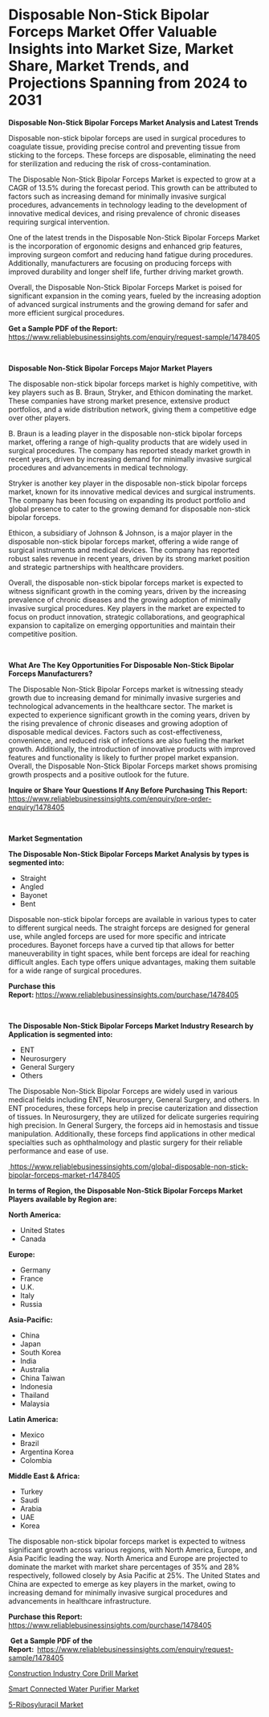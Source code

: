 <p><h1>Disposable Non-Stick Bipolar Forceps Market Offer Valuable Insights into Market Size, Market Share, Market Trends, and Projections Spanning from 2024 to 2031</h1></p><p><strong>Disposable Non-Stick Bipolar Forceps Market Analysis and Latest Trends</strong></p>
<p><p>Disposable non-stick bipolar forceps are used in surgical procedures to coagulate tissue, providing precise control and preventing tissue from sticking to the forceps. These forceps are disposable, eliminating the need for sterilization and reducing the risk of cross-contamination.</p><p>The Disposable Non-Stick Bipolar Forceps Market is expected to grow at a CAGR of 13.5% during the forecast period. This growth can be attributed to factors such as increasing demand for minimally invasive surgical procedures, advancements in technology leading to the development of innovative medical devices, and rising prevalence of chronic diseases requiring surgical intervention.</p><p>One of the latest trends in the Disposable Non-Stick Bipolar Forceps Market is the incorporation of ergonomic designs and enhanced grip features, improving surgeon comfort and reducing hand fatigue during procedures. Additionally, manufacturers are focusing on producing forceps with improved durability and longer shelf life, further driving market growth.</p><p>Overall, the Disposable Non-Stick Bipolar Forceps Market is poised for significant expansion in the coming years, fueled by the increasing adoption of advanced surgical instruments and the growing demand for safer and more efficient surgical procedures.</p></p>
<p><strong>Get a Sample PDF of the Report:&nbsp;</strong> <a href="https://www.reliablebusinessinsights.com/enquiry/request-sample/1478405">https://www.reliablebusinessinsights.com/enquiry/request-sample/1478405</a></p>
<p>&nbsp;</p>
<p><strong>Disposable Non-Stick Bipolar Forceps Major Market Players</strong></p>
<p><p>The disposable non-stick bipolar forceps market is highly competitive, with key players such as B. Braun, Stryker, and Ethicon dominating the market. These companies have strong market presence, extensive product portfolios, and a wide distribution network, giving them a competitive edge over other players.</p><p>B. Braun is a leading player in the disposable non-stick bipolar forceps market, offering a range of high-quality products that are widely used in surgical procedures. The company has reported steady market growth in recent years, driven by increasing demand for minimally invasive surgical procedures and advancements in medical technology.</p><p>Stryker is another key player in the disposable non-stick bipolar forceps market, known for its innovative medical devices and surgical instruments. The company has been focusing on expanding its product portfolio and global presence to cater to the growing demand for disposable non-stick bipolar forceps.</p><p>Ethicon, a subsidiary of Johnson & Johnson, is a major player in the disposable non-stick bipolar forceps market, offering a wide range of surgical instruments and medical devices. The company has reported robust sales revenue in recent years, driven by its strong market position and strategic partnerships with healthcare providers.</p><p>Overall, the disposable non-stick bipolar forceps market is expected to witness significant growth in the coming years, driven by the increasing prevalence of chronic diseases and the growing adoption of minimally invasive surgical procedures. Key players in the market are expected to focus on product innovation, strategic collaborations, and geographical expansion to capitalize on emerging opportunities and maintain their competitive position.</p></p>
<p>&nbsp;</p>
<p><strong>What Are The Key Opportunities For Disposable Non-Stick Bipolar Forceps Manufacturers?</strong></p>
<p><p>The Disposable Non-Stick Bipolar Forceps market is witnessing steady growth due to increasing demand for minimally invasive surgeries and technological advancements in the healthcare sector. The market is expected to experience significant growth in the coming years, driven by the rising prevalence of chronic diseases and growing adoption of disposable medical devices. Factors such as cost-effectiveness, convenience, and reduced risk of infections are also fueling the market growth. Additionally, the introduction of innovative products with improved features and functionality is likely to further propel market expansion. Overall, the Disposable Non-Stick Bipolar Forceps market shows promising growth prospects and a positive outlook for the future.</p></p>
<p><strong>Inquire or Share Your Questions If Any Before Purchasing This Report:</strong> <a href="https://www.reliablebusinessinsights.com/enquiry/pre-order-enquiry/1478405">https://www.reliablebusinessinsights.com/enquiry/pre-order-enquiry/1478405</a></p>
<p>&nbsp;</p>
<p><strong>Market Segmentation</strong></p>
<p><strong>The Disposable Non-Stick Bipolar Forceps Market Analysis by types is segmented into:</strong></p>
<p><ul><li>Straight</li><li>Angled</li><li>Bayonet</li><li>Bent</li></ul></p>
<p><p>Disposable non-stick bipolar forceps are available in various types to cater to different surgical needs. The straight forceps are designed for general use, while angled forceps are used for more specific and intricate procedures. Bayonet forceps have a curved tip that allows for better maneuverability in tight spaces, while bent forceps are ideal for reaching difficult angles. Each type offers unique advantages, making them suitable for a wide range of surgical procedures.</p></p>
<p><strong>Purchase this Report:&nbsp;</strong><a href="https://www.reliablebusinessinsights.com/purchase/1478405">https://www.reliablebusinessinsights.com/purchase/1478405</a></p>
<p>&nbsp;</p>
<p><strong>The Disposable Non-Stick Bipolar Forceps Market Industry Research by Application is segmented into:</strong></p>
<p><ul><li>ENT</li><li>Neurosurgery</li><li>General Surgery</li><li>Others</li></ul></p>
<p><p>The Disposable Non-Stick Bipolar Forceps are widely used in various medical fields including ENT, Neurosurgery, General Surgery, and others. In ENT procedures, these forceps help in precise cauterization and dissection of tissues. In Neurosurgery, they are utilized for delicate surgeries requiring high precision. In General Surgery, the forceps aid in hemostasis and tissue manipulation. Additionally, these forceps find applications in other medical specialties such as ophthalmology and plastic surgery for their reliable performance and ease of use.</p></p>
<p><a href="https://www.reliablebusinessinsights.com/global-disposable-non-stick-bipolar-forceps-market-r1478405">&nbsp;https://www.reliablebusinessinsights.com/global-disposable-non-stick-bipolar-forceps-market-r1478405</a></p>
<p><strong>In terms of Region, the Disposable Non-Stick Bipolar Forceps Market Players available by Region are:</strong></p>
<p>
    <p> <strong> North America: </strong>
        <ul>
            <li>United States</li>
            <li>Canada</li>
        </ul>
        </p> 
    <p> <strong> Europe: </strong>
        <ul>
            <li>Germany</li>
            <li>France</li>
            <li>U.K.</li>
            <li>Italy</li>
            <li>Russia</li>
        </ul>
        </p> 
    <p> <strong> Asia-Pacific: </strong>
        <ul>
            <li>China</li>
            <li>Japan</li>
            <li>South Korea</li>
            <li>India</li>
            <li>Australia</li>
            <li>China Taiwan</li>
            <li>Indonesia</li>
            <li>Thailand</li>
            <li>Malaysia</li>
        </ul>
        </p> 
    <p> <strong> Latin America: </strong>
        <ul>
            <li>Mexico</li>
            <li>Brazil</li>
            <li>Argentina Korea</li>
            <li>Colombia</li>
        </ul>
        </p> 
    <p> <strong> Middle East & Africa: </strong>
        <ul>
            <li>Turkey</li>
            <li>Saudi</li>
            <li>Arabia</li>
            <li>UAE</li>
            <li>Korea</li>
        </ul>
    </p>
    </p>
<p><p>The disposable non-stick bipolar forceps market is expected to witness significant growth across various regions, with North America, Europe, and Asia Pacific leading the way. North America and Europe are projected to dominate the market with market share percentages of 35% and 28% respectively, followed closely by Asia Pacific at 25%. The United States and China are expected to emerge as key players in the market, owing to increasing demand for minimally invasive surgical procedures and advancements in healthcare infrastructure.</p></p>
<p><strong>Purchase this Report: </strong><a href="https://www.reliablebusinessinsights.com/purchase/1478405">https://www.reliablebusinessinsights.com/purchase/1478405</a></p>
<p>&nbsp;<strong>Get a Sample PDF of the Report:&nbsp;&nbsp;</strong><a href="https://www.reliablebusinessinsights.com/enquiry/request-sample/1478405">https://www.reliablebusinessinsights.com/enquiry/request-sample/1478405</a></p>
<p><strong></strong></p>
<p><p><a href="https://github.com/Airanohannonzb68e5pb53oc1/Market-Research-Report-List-3/blob/main/construction-industry-core-drill-market.md">Construction Industry Core Drill Market</a></p><p><a href="https://medium.com/@jewelmohr42/smart-connected-water-purifier-market-trends-and-analysis-opportunities-and-challenges-for-d6eb20ca466a">Smart Connected Water Purifier Market</a></p><p><a href="https://medium.com/@gwendolynbruen/navigating-the-global-5-ribosyluracil-market-landscape-trends-forecasts-and-impact-analysis-641108ad1ce0">5-Ribosyluracil Market</a></p></p>